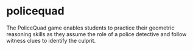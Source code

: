 # policequad
The PoliceQuad game enables students to practice their geometric reasoning skills as they assume the role of a police detective and follow witness clues to identify the culprit.
